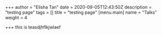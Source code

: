 +++
author = "Elisha Tan"
date = 2020-09-05T12:43:50Z
description = "testing page"
tags = []
title = "testing page"
[menu.main]
name = "Talks"
weight = 4

+++
this is teasdjhflkjwlaef